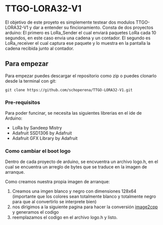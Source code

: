 # TTGO-LORA32-V1

El objetivo de este proyeto es simplemente testear dos modulos TTGO-LORA32-V1 y dar a entender su fincionamiento. Consta de dos proyectos arduino: El primero es LoRa_Sender el cual enviará paquetes LoRa cada 10 segundos, en este caso envia una cadena y un contador. El segundo es LoRa_receiver el cual captura ese paquete y lo muestra en la pantalla la cadena recibida junto al contador.

## Para empezar

Para empezar puedes descargar el repositorio como zip o puedes clonarlo desde la terminal con git:
```
git clone https://github.com/schoperena/TTGO-LORA32-V1.git
```


### Pre-requisitos

Para poder funcinar, se necesita las siguientes librerias en el ide de Arduino:


* LoRa by Sandeep Mistry
* Adafruit SSD1306 by Adafruit
* Adafruit GFX Library by Adafruit

### Como cambiar el boot logo

Dentro de cada proyecto de arduino, se encvuentra un archivo logo.h, en el cual se encuentra un arreglo de bytes que se traduce en la imagen de arranque.

Como creamos nuestra propia imagen de arranque:

1. Creamos una imgen blanco y negro con dimensiones 128x64 (importante
 que los colores sean totalmente blanco y totalmente negro para que al convertirlo se interprete bien)
2.  nos dirigimos a la siguiente pagina para hacer la conversión [image2cpp](http://javl.github.io/image2cpp/) y generamos el codigo
3. reemplazamos el codigo en el archivo logo.h y listo.